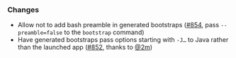 ### Changes

* Allow not to add bash preamble in generated bootstraps ([#854], pass `--preamble=false` to the `bootstrap` command)
* Have generated bootstraps pass options starting with `-J…` to Java rather than the launched app ([#852], thanks to [@2m])


[#852]: https://github.com/coursier/coursier/pull/852
[#854]: https://github.com/coursier/coursier/pull/854


[@2m]: https://github.com/2m
